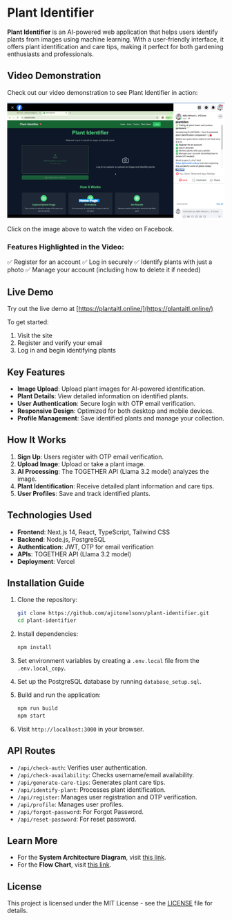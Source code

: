 # Plant Identifier

**Plant Identifier** is an AI-powered web application that helps users identify plants from images using machine learning. With a user-friendly interface, it offers plant identification and care tips, making it perfect for both gardening enthusiasts and professionals.

## Video Demonstration

Check out our video demonstration to see Plant Identifier in action:

[![Plant Identifier Demo](/public/demo.png)](https://www.facebook.com/share/v/UWet4uf8RQNtzgfF/)

Click on the image above to watch the video on Facebook.

### Features Highlighted in the Video:

✅ Register for an account
✅ Log in securely
✅ Identify plants with just a photo
✅ Manage your account (including how to delete it if needed)

## Live Demo

Try out the live demo at [https://plantaitl.online/](https://plantaitl.online/)

To get started:

1. Visit the site
2. Register and verify your email
3. Log in and begin identifying plants

## Key Features

- **Image Upload**: Upload plant images for AI-powered identification.
- **Plant Details**: View detailed information on identified plants.
- **User Authentication**: Secure login with OTP email verification.
- **Responsive Design**: Optimized for both desktop and mobile devices.
- **Profile Management**: Save identified plants and manage your collection.

## How It Works

1. **Sign Up**: Users register with OTP email verification.
2. **Upload Image**: Upload or take a plant image.
3. **AI Processing**: The TOGETHER API (Llama 3.2 model) analyzes the image.
4. **Plant Identification**: Receive detailed plant information and care tips.
5. **User Profiles**: Save and track identified plants.

## Technologies Used

- **Frontend**: Next.js 14, React, TypeScript, Tailwind CSS
- **Backend**: Node.js, PostgreSQL
- **Authentication**: JWT, OTP for email verification
- **APIs**: TOGETHER API (Llama 3.2 model)
- **Deployment**: Vercel

## Installation Guide

1. Clone the repository:

   ```bash
   git clone https://github.com/ajitonelsonn/plant-identifier.git
   cd plant-identifier
   ```

2. Install dependencies:

   ```bash
   npm install
   ```

3. Set environment variables by creating a `.env.local` file from the `.env.local_copy`.

4. Set up the PostgreSQL database by running `database_setup.sql`.

5. Build and run the application:

   ```bash
   npm run build
   npm start
   ```

6. Visit `http://localhost:3000` in your browser.

## API Routes

- `/api/check-auth`: Verifies user authentication.
- `/api/check-availability`: Checks username/email availability.
- `/api/generate-care-tips`: Generates plant care tips.
- `/api/identify-plant`: Processes plant identification.
- `/api/register`: Manages user registration and OTP verification.
- `/api/profile`: Manages user profiles.
- `/api/forgot-password`: For Forgot Password.
- `/api/reset-password`: For reset password.

## Learn More

- For the **System Architecture Diagram**, visit [this link](https://github.com/ajitonelsonn/plant-identifier/tree/main/diagram_system/System%20Architecture%20Diagram).
- For the **Flow Chart**, visit [this link](https://github.com/ajitonelsonn/plant-identifier/tree/main/diagram_system/Application%20Flow).

## License

This project is licensed under the MIT License - see the [LICENSE](LICENSE) file for details.
